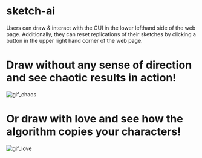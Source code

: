 # sketch-ai
Users can draw & interact with the GUI in the lower lefthand side of the web page. Additionally, they can reset replications of their sketches by clicking a button in the upper right hand corner of the web page.

# Draw without any sense of direction and see chaotic results in action!
![gif_chaos](https://user-images.githubusercontent.com/63478816/82721029-6d825f00-9c87-11ea-8d67-040bb22a55c2.gif)

# Or draw with love and see how the algorithm copies your characters!
![gif_love](https://user-images.githubusercontent.com/63478816/82720927-1cbe3680-9c86-11ea-8021-daf70affe93f.gif)



